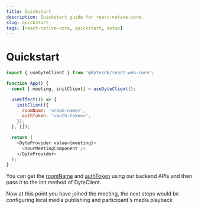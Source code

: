 ```yaml
---
title: Quickstart
description: Quickstart guide for react-native-core.
slug: quickstart
tags: [react-native-core, quickstart, setup]
---
```


# Quickstart

```js
import { useDyteClient } from '@dytesdk/react-web-core';

function App() {
  const [ meeting, initClient] = useDyteClient();

  useEffect(() => {
    initClient({
      roomName: '<room-name>',
      authToken: '<auth-token>',
    });
  }, []);

  return (
    <DyteProvider value={meeting}>
      <YourMeetingComponent />
    </DyteProvider>
  );
}
```

You can get the [roomName](http://localhost:5000/api/#/operations/createMeeting) and [authToken](http://localhost:5000/api/#/operations/addParticipant) using our backend APIs and then pass it to the init method of DyteClient.

Now at this point you have joined the meeting, the next steps would be configuring local media publishing and participant's media playback
